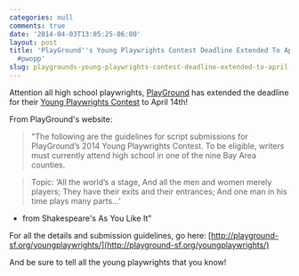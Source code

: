 ```yaml
---
categories: null
comments: true
date: '2014-04-03T13:05:25-06:00'
layout: post
title: 'PlayGround''s Young Playwrights Contest Deadline Extended To April 14 @playgroundsf
  #pwopp'
slug: playgrounds-young-playwrights-contest-deadline-extended-to-april-14
---
```


Attention all high school playwrights, [PlayGround](http://playground-sf.org/index.php) has extended the deadline for their [Young Playwrights Contest](http://playground-sf.org/youngplaywrights/) to April 14th! 

From PlayGround's website:

>"The following are the guidelines for script submissions for PlayGround’s 2014 Young Playwrights Contest. To be eligible, writers must currently attend high school in one of the nine Bay Area counties.

>Topic: ‘All the world’s a stage,
And all the men and women merely players; 
They have their exits and their entrances; 
And one man in his time plays many parts…’
- from Shakespeare's As You Like It"

For all the details and submission guidelines, go here: [http://playground-sf.org/youngplaywrights/](http://playground-sf.org/youngplaywrights/)

And be sure to tell all the young playwrights that you know!